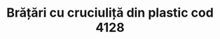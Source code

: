 ---
layout: post
title: "Brățări cu cruciuliță din plastic cod 4128"
description: "Brățări cu cruciuliță din plastic cod 4128"
img: "/assets/img/Brățări-cu-cruciuliță-din-plasticc-1.jpg"
img2: "/assets/img/Brățări-cu-cruciuliță-din-plasticc-2.jpg"
colors: "diverse"
price: "12 RON /buc"
vertical: true
---
